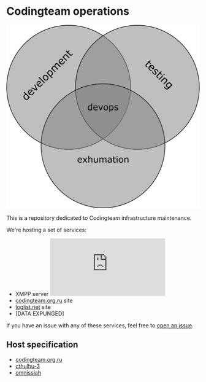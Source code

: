 Codingteam operations
=====================

[![Schematic][schematic]][devops]

This is a repository dedicated to Codingteam infrastructure maintenance.

We're hosting a set of services:

- XMPP server [![xmpp.net score][badge-xmpp.net]][xmpp.net]
- [codingteam.org.ru][] site
- [loglist.net][] site
- [DATA EXPUNGED]

If you have an issue with any of these services, feel free to [open an
issue][issues].

Host specification
------------------

- [codingteam.org.ru][hosts/ctor]
- [cthulhu-3][hosts/cthulhu-3]
- [omnissiah][hosts/omnissiah]

[hosts/ctor]: ctor/Host.md
[hosts/cthulhu-3]: cthulhu-3/Host.md
[hosts/omnissiah]: omnissiah/Host.md
[schematic]: docs/devops.png

[codingteam.org.ru]: https://codingteam.org.ru
[devops]: https://ru.wikipedia.org/wiki/DevOps
[issues]: https://github.com/codingteam/devops/issues
[loglist.net]: https://loglist.net
[xmpp.net]:  https://xmpp.net/result.php?domain=codingteam.org.ru&type=client

[badge-xmpp.net]: https://xmpp.net/badge.php?domain=codingteam.org.ru
